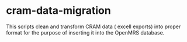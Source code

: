 # cram-data-migration
This scripts clean and transform  CRAM data ( excell exports) into proper format for the purpose of inserting it into the OpenMRS database.